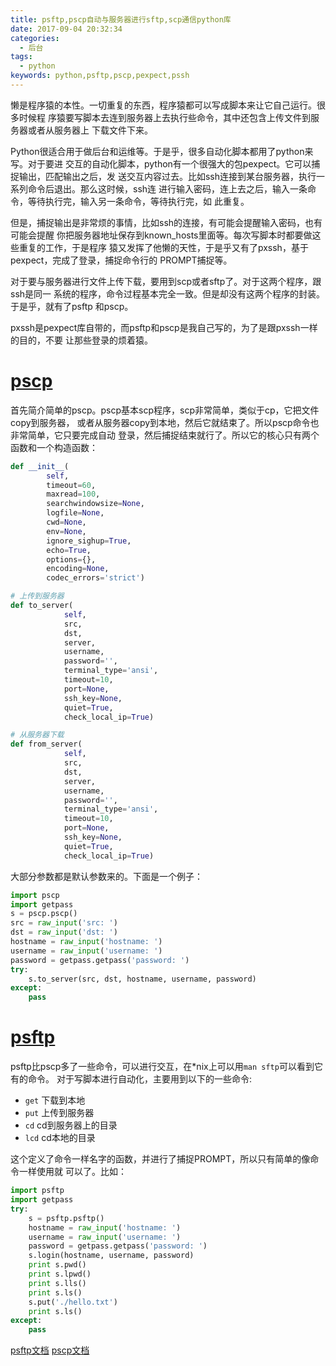 ```yaml
---
title: psftp,pscp自动与服务器进行sftp,scp通信python库
date: 2017-09-04 20:32:34
categories:
  - 后台
tags:
  - python
keywords: python,psftp,pscp,pexpect,pssh
---
```


懒是程序猿的本性。一切重复的东西，程序猿都可以写成脚本来让它自己运行。很多时候程
序猿要写脚本去连到服务器上去执行些命令，其中还包含上传文件到服务器或者从服务器上
下载文件下来。

<!-- more -->

Python很适合用于做后台和运维等。于是乎，很多自动化脚本都用了python来写。对于要进
交互的自动化脚本，python有一个很强大的包pexpect。它可以捕捉输出，匹配输出之后，发
送交互内容过去。比如ssh连接到某台服务器，执行一系列命令后退出。那么这时候，ssh连
进行输入密码，连上去之后，输入一条命令，等待执行完，输入另一条命令，等待执行完，如
此重复。

但是，捕捉输出是非常烦的事情，比如ssh的连接，有可能会提醒输入密码，也有可能会提醒
你把服务器地址保存到known_hosts里面等。每次写脚本时都要做这些重复的工作，于是程序
猿又发挥了他懒的天性，于是乎又有了pxssh，基于pexpect，完成了登录，捕捉命令行的
PROMPT捕捉等。

对于要与服务器进行文件上传下载，要用到scp或者sftp了。对于这两个程序，跟ssh是同一
系统的程序，命令过程基本完全一致。但是却没有这两个程序的封装。于是乎，就有了psftp
和pscp。

pxssh是pexpect库自带的，而psftp和pscp是我自己写的，为了是跟pxssh一样的目的，不要
让那些登录的烦着猿。

# [pscp][]
首先简介简单的pscp。pscp基本scp程序，scp非常简单，类似于cp，它把文件copy到服务器，
或者从服务器copy到本地，然后它就结束了。所以pscp命令也非常简单，它只要完成自动
登录，然后捕捉结束就行了。所以它的核心只有两个函数和一个构造函数：
```python
def __init__(
        self,
        timeout=60,
        maxread=100,
        searchwindowsize=None,
        logfile=None,
        cwd=None,
        env=None,
        ignore_sighup=True,
        echo=True,
        options={},
        encoding=None,
        codec_errors='strict')

# 上传到服务器
def to_server(
            self,
            src,
            dst,
            server,
            username,
            password='',
            terminal_type='ansi',
            timeout=10,
            port=None,
            ssh_key=None,
            quiet=True,
            check_local_ip=True)

# 从服务器下载
def from_server(
            self,
            src,
            dst,
            server,
            username,
            password='',
            terminal_type='ansi',
            timeout=10,
            port=None,
            ssh_key=None,
            quiet=True,
            check_local_ip=True)
```

大部分参数都是默认参数来的。下面是一个例子：
```python
import pscp
import getpass
s = pscp.pscp()
src = raw_input('src: ')
dst = raw_input('dst: ')
hostname = raw_input('hostname: ')
username = raw_input('username: ')
password = getpass.getpass('password: ')
try:
    s.to_server(src, dst, hostname, username, password)
except:
    pass
```


# [psftp][]
psftp比pscp多了一些命令，可以进行交互，在*nix上可以用`man sftp`可以看到它有的命令。
对于写脚本进行自动化，主要用到以下的一些命令:  
- `get` 下载到本地
- `put` 上传到服务器
- `cd` cd到服务器上的目录
- `lcd` cd本地的目录

这个定义了命令一样名字的函数，并进行了捕捉PROMPT，所以只有简单的像命令一样使用就
可以了。比如：
```python
import psftp
import getpass
try:
    s = psftp.psftp()
    hostname = raw_input('hostname: ')
    username = raw_input('username: ')
    password = getpass.getpass('password: ')
    s.login(hostname, username, password)
    print s.pwd()
    print s.lpwd()
    print s.lls()
    print s.ls()
    s.put('./hello.txt')
    print s.ls()
except:
    pass
```

[psftp文档](http://tenfy.cn/psftp/)
[pscp文档](http://tenfy.cn/pscp/)

[pscp]: https://github.com/tenfyzhong/pscp
[psftp]: https://github.com/tenfyzhong/psftp
